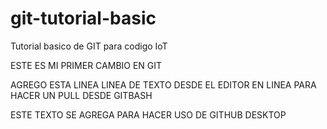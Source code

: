 # git-tutorial-basic
Tutorial basico de GIT para codigo IoT

ESTE ES MI PRIMER CAMBIO EN GIT

AGREGO ESTA LINEA LINEA DE TEXTO DESDE EL EDITOR EN LINEA PARA HACER UN PULL DESDE GITBASH

ESTE TEXTO SE AGREGA PARA HACER USO DE GITHUB DESKTOP


















